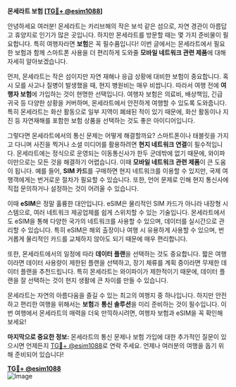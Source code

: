 **몬세라트 보험 [[TG💪+ @esim1088](https://t.me/s/esim1088)]**

안녕하세요 여러분! 몬세라트는 카리브해의 작은 보석 같은 섬으로, 자연 경관이 아름답고 휴양지로 인기가 많은 곳입니다. 하지만 몬세라트를 방문할 때는 몇 가지 준비물이 필요합니다. 특히 여행자라면 **보험**은 꼭 필수품입니다! 이번 글에서는 몬세라트에서 필요한 보험과 함께 스마트폰 사용을 더 편리하게 도와줄 **모바일 네트워크 관련 제품**에 대해 자세히 알아보겠습니다.

먼저, 몬세라트는 작은 섬이지만 자연 재해나 응급 상황에 대비한 보험이 중요합니다. 혹시 모를 사고나 질병이 발생했을 때, 현지 병원비는 매우 비쌉니다. 따라서 여행 전에 **여행자 보험**에 가입하는 것이 현명한 선택입니다. 여행자 보험은 의료비, 배상책임, 긴급 귀국 등 다양한 상황을 커버하며, 몬세라트에서 안전하게 여행할 수 있도록 도와줍니다. 특히 몬세라트는 화산 활동으로 일부 지역이 폐쇄된 적이 있기 때문에, 화산 활동이나 지진 등 자연재해를 포함한 보험 상품을 선택하는 것도 좋은 아이디어입니다.

그렇다면 몬세라트에서의 통신 문제는 어떻게 해결할까요? 스마트폰이나 태블릿을 가지고 다니며 사진을 찍거나 소셜 미디어를 활용하려면 **현지 네트워크 연결**이 필수적입니다. 몬세라트에는 정식으로 운영되는 이동통신사가 한두 군데밖에 없기 때문에, 와이파이만으로는 모든 것을 해결하기 어렵습니다. 이때 **모바일 네트워크 관련 제품**이 큰 도움이 됩니다. 예를 들어, **SIM 카드**를 구매하면 현지 네트워크를 이용할 수 있지만, 국제 여행객에게는 번거로운 절차가 필요할 수 있습니다. 또한, 언어 문제로 인해 현지 통신사에 직접 문의하거나 설정하는 것이 어려울 수 있습니다.

이때 **eSIM**은 정말 훌륭한 대안입니다. eSIM은 물리적인 SIM 카드가 아니라 내장형 시스템으로, 여러 네트워크 제공업체를 쉽게 스위치할 수 있는 기술입니다. 몬세라트에서도 eSIM을 통해 다양한 국가의 네트워크를 사용할 수 있으며, 데이터를 실시간으로 관리할 수 있습니다. 특히 eSIM은 해외 출장이나 여행 시 유용하게 사용할 수 있으며, 번거롭게 물리적인 카드를 교체하지 않아도 되기 때문에 매우 편리합니다.

또한, 몬세라트에서의 일정에 따라 **데이터 플랜**을 선택하는 것도 중요합니다. 짧은 여행이라면 데이터 사용량이 제한된 플랜을 선택하고, 장기 체류를 계획 중이라면 무제한 데이터 플랜을 추천드립니다. 특히 몬세라트는 와이파이가 제한적이기 때문에, 데이터 플랜을 잘 선택하는 것이 현지 생활에 큰 차이를 만들 수 있습니다.

몬세라트는 자연의 아름다움을 즐길 수 있는 최고의 여행지 중 하나입니다. 하지만 안전하고 편리한 여행을 위해서는 **보험**과 **통신 솔루션**을 미리 준비하는 것이 필수입니다. 이번 여행에서 몬세라트의 매력을 더욱 만끽하시려면, 여행자 보험과 eSIM을 꼭 확인해 보세요! 

**마지막으로 중요한 정보:** 몬세라트의 통신 문제나 보험 가입에 대한 추가적인 질문이 있으시면 언제든지 [TG💪+ @esim1088](https://t.me/s/esim1088)로 연락 주세요. 언제나 여러분의 여행을 돕기 위해 준비되어 있습니다!

**[TG💪+ @esim1088](https://t.me/s/esim1088)**  
![Image](https://i.postimg.cc/Y0z9fWf4/image.png)